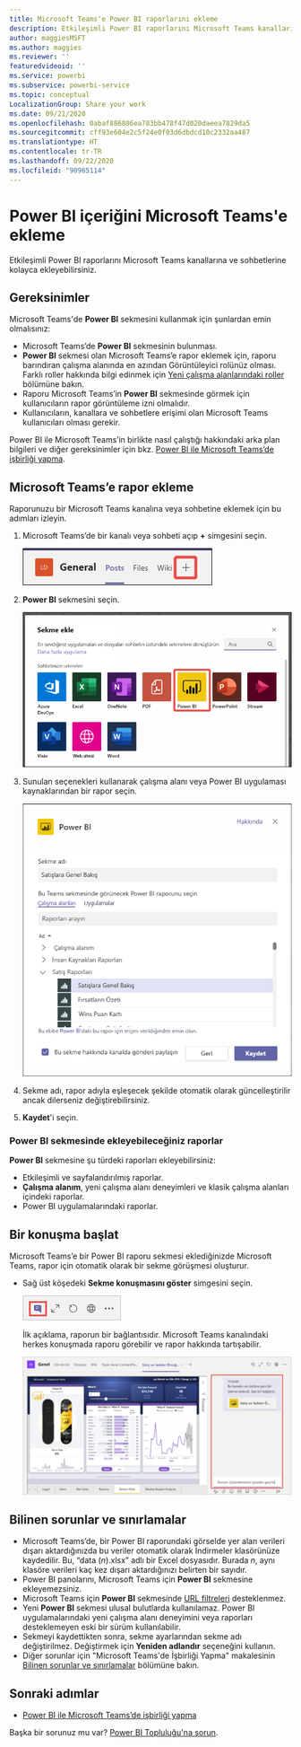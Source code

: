 ```yaml
---
title: Microsoft Teams'e Power BI raporlarını ekleme
description: Etkileşimli Power BI raporlarını Microsoft Teams kanallarına ve sohbetlerine kolayca ekleyebilirsiniz. .
author: maggiesMSFT
ms.author: maggies
ms.reviewer: ''
featuredvideoid: ''
ms.service: powerbi
ms.subservice: powerbi-service
ms.topic: conceptual
LocalizationGroup: Share your work
ms.date: 09/21/2020
ms.openlocfilehash: 0abaf886806ea783bb478f47d020daeea7829da5
ms.sourcegitcommit: cff93e604e2c5f24e0f03d6dbdcd10c2332aa487
ms.translationtype: HT
ms.contentlocale: tr-TR
ms.lasthandoff: 09/22/2020
ms.locfileid: "90965114"
---
```

# <a name="embed-power-bi-content-in-microsoft-teams"></a>Power BI içeriğini Microsoft Teams'e ekleme

Etkileşimli Power BI raporlarını Microsoft Teams kanallarına ve sohbetlerine kolayca ekleyebilirsiniz. 

## <a name="requirements"></a>Gereksinimler

Microsoft Teams'de **Power BI** sekmesini kullanmak için şunlardan emin olmalısınız:

- Microsoft Teams’de **Power BI** sekmesinin bulunması.
- **Power BI** sekmesi olan Microsoft Teams’e rapor eklemek için, raporu barındıran çalışma alanında en azından Görüntüleyici rolünüz olması. Farklı roller hakkında bilgi edinmek için [Yeni çalışma alanlarındaki roller](service-new-workspaces.md#roles-in-the-new-workspaces) bölümüne bakın.
- Raporu Microsoft Teams’in **Power BI** sekmesinde görmek için kullanıcıların rapor görüntüleme izni olmalıdır.
- Kullanıcıların, kanallara ve sohbetlere erişimi olan Microsoft Teams kullanıcıları olması gerekir.

Power BI ile Microsoft Teams’in birlikte nasıl çalıştığı hakkındaki arka plan bilgileri ve diğer gereksinimler için bkz. [Power BI ile Microsoft Teams’de işbirliği yapma](service-embed-report-microsoft-teams.md).

## <a name="embed-a-report-in-microsoft-teams"></a>Microsoft Teams’e rapor ekleme

Raporunuzu bir Microsoft Teams kanalına veya sohbetine eklemek için bu adımları izleyin.

1. Microsoft Teams’de bir kanalı veya sohbeti açıp **+** simgesini seçin.

    ![Kanala veya sohbete sekme ekleme işleminin ekran görüntüsü.](media/service-embed-report-microsoft-teams/service-embed-report-microsoft-teams-add.png)

1. **Power BI** sekmesini seçin.

    ![Power B I'ı gösteren Microsoft Teams sekme listesinin ekran görüntüsü.](media/service-embed-report-microsoft-teams/service-embed-report-microsoft-teams-tab.png)

1. Sunulan seçenekleri kullanarak çalışma alanı veya Power BI uygulaması kaynaklarından bir rapor seçin.

    ![Microsoft Teams için Power B I sekmesi ayarlarının ekran görüntüsü.](media/service-embed-report-microsoft-teams/service-embed-report-microsoft-teams-tab-settings.png)

1. Sekme adı, rapor adıyla eşleşecek şekilde otomatik olarak güncelleştirilir ancak dilerseniz değiştirebilirsiniz.

1. **Kaydet**'i seçin.

### <a name="reports-you-can-embed-on-the-power-bi-tab"></a>Power BI sekmesinde ekleyebileceğiniz raporlar

**Power BI** sekmesine şu türdeki raporları ekleyebilirsiniz:

- Etkileşimli ve sayfalandırılmış raporlar.
- **Çalışma alanım**, yeni çalışma alanı deneyimleri ve klasik çalışma alanları içindeki raporlar.
- Power BI uygulamalarındaki raporlar.

## <a name="start-a-conversation"></a>Bir konuşma başlat

Microsoft Teams’e bir Power BI raporu sekmesi eklediğinizde Microsoft Teams, rapor için otomatik olarak bir sekme görüşmesi oluşturur.

- Sağ üst köşedeki **Sekme konuşmasını göster** simgesini seçin.

    ![Göster sekmesi konuşma simgesinin ekran görüntüsü.](media/service-embed-report-microsoft-teams/power-bi-teams-conversation-icon.png)

    İlk açıklama, raporun bir bağlantısıdır. Microsoft Teams kanalındaki herkes konuşmada raporu görebilir ve rapor hakkında tartışabilir.

    ![Sekme konuşmasının ekran görüntüsü.](media/service-embed-report-microsoft-teams/power-bi-teams-conversation-tab.png)

## <a name="known-issues-and-limitations"></a>Bilinen sorunlar ve sınırlamalar

- Microsoft Teams’de, bir Power BI raporundaki görselde yer alan verileri dışarı aktardığınızda bu veriler otomatik olarak İndirmeler klasörünüze kaydedilir. Bu, “data (*n*).xlsx” adlı bir Excel dosyasıdır. Burada *n*, aynı klasöre verileri kaç kez dışarı aktardığınızı belirten bir sayıdır.
- Power BI panolarını, Microsoft Teams için **Power BI** sekmesine ekleyemezsiniz.
- Microsoft Teams için **Power BI** sekmesinde [URL filtreleri](service-url-filters.md) desteklenmez.
- Yeni **Power BI** sekmesi ulusal bulutlarda kullanılamaz. Power BI uygulamalarındaki yeni çalışma alanı deneyimini veya raporları desteklemeyen eski bir sürüm kullanılabilir.
- Sekmeyi kaydettikten sonra, sekme ayarlarından sekme adı değiştirilmez. Değiştirmek için **Yeniden adlandır** seçeneğini kullanın.
- Diğer sorunlar için "Microsoft Teams'de İşbirliği Yapma" makalesinin [Bilinen sorunlar ve sınırlamalar](service-collaborate-microsoft-teams.md#known-issues-and-limitations) bölümüne bakın.

## <a name="next-steps"></a>Sonraki adımlar

- [Power BI ile Microsoft Teams’de işbirliği yapma](service-collaborate-microsoft-teams.md)

Başka bir sorunuz mu var? [Power BI Topluluğu'na sorun](https://community.powerbi.com/).
